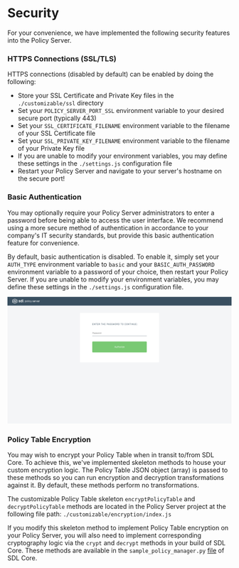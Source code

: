 # Security
For your convenience, we have implemented the following security features into the Policy Server.

### HTTPS Connections (SSL/TLS)
HTTPS connections (disabled by default) can be enabled by doing the following:
* Store your SSL Certificate and Private Key files in the `./customizable/ssl` directory
* Set your `POLICY_SERVER_PORT_SSL` environment variable to your desired secure port (typically 443)
* Set your `SSL_CERTIFICATE_FILENAME` environment variable to the filename of your SSL Certificate file
* Set your `SSL_PRIVATE_KEY_FILENAME` environment variable to the filename of your Private Key file
* If  you are unable to modify your environment variables, you may define these settings in the `./settings.js` configuration file
* Restart your Policy Server and navigate to your server's hostname on the secure port!

### Basic Authentication
You may optionally require your Policy Server administrators to enter a password before being able to access the user interface. We recommend using a more secure method of authentication in accordance to your company's IT security standards, but provide this basic authentication feature for convenience.

By default, basic authentication is disabled. To enable it, simply set your `AUTH_TYPE` environment variable to `basic` and your `BASIC_AUTH_PASSWORD` environment variable to a password of your choice, then restart your Policy Server. If you are unable to modify your environment variables, you may define these settings in the `./settings.js` configuration file.

![Basic Authentication](./assets/Basic-Auth-Login.png)

### Policy Table Encryption
You may wish to encrypt your Policy Table when in transit to/from SDL Core. To achieve this, we've implemented skeleton methods to house your custom encryption logic. The Policy Table JSON object (array) is passed to these methods so you can run encryption and decryption transformations against it. By default, these methods perform no transformations.

The customizable Policy Table skeleton `encryptPolicyTable` and `decryptPolicyTable` methods are located in the Policy Server project at the following file path: `./customizable/encryption/index.js`

If you modify this skeleton method to implement Policy Table encryption on your Policy Server, you will also need to implement corresponding cryptography logic via the `crypt` and `decrypt` methods in your build of SDL Core. These methods are available in the `sample_policy_manager.py` [file](https://github.com/smartdevicelink/sdl_core/blob/master/src/appMain/sample_policy_manager.py#L45) of SDL Core.